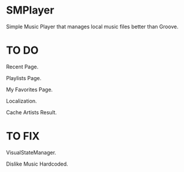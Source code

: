 # SMPlayer
Simple Music Player that manages local music files better than Groove.

# TO DO
Recent Page.

Playlists Page.

My Favorites Page.

Localization.

Cache Artists Result.

# TO FIX
VisualStateManager.

Dislike Music Hardcoded.